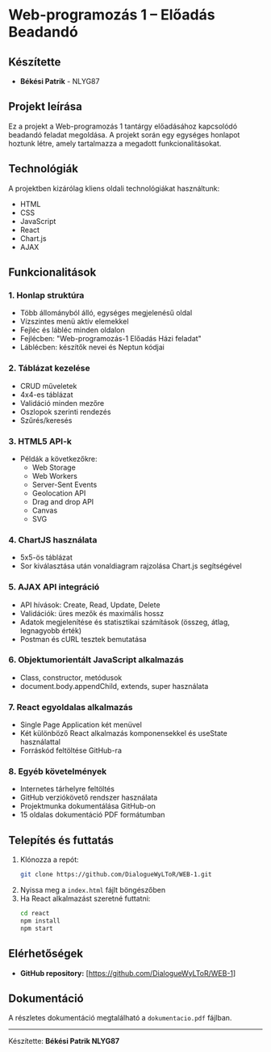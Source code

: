 # Web-programozás 1 – Előadás Beadandó

## Készítette
- **Békési Patrik** - NLYG87

## Projekt leírása
Ez a projekt a Web-programozás 1 tantárgy előadásához kapcsolódó beadandó feladat megoldása. A projekt során egy egységes honlapot hoztunk létre, amely tartalmazza a megadott funkcionalitásokat.

## Technológiák
A projektben kizárólag kliens oldali technológiákat használtunk:
- HTML
- CSS
- JavaScript
- React
- Chart.js
- AJAX

## Funkcionalitások
### 1. Honlap struktúra
- Több állományból álló, egységes megjelenésű oldal
- Vízszintes menü aktív elemekkel
- Fejléc és lábléc minden oldalon
- Fejlécben: "Web-programozás-1 Előadás Házi feladat"
- Láblécben: készítők nevei és Neptun kódjai

### 2. Táblázat kezelése
- CRUD műveletek
- 4x4-es táblázat
- Validáció minden mezőre
- Oszlopok szerinti rendezés
- Szűrés/keresés

### 3. HTML5 API-k
- Példák a következőkre:
  - Web Storage
  - Web Workers
  - Server-Sent Events
  - Geolocation API
  - Drag and drop API
  - Canvas
  - SVG

### 4. ChartJS használata
- 5x5-ös táblázat
- Sor kiválasztása után vonaldiagram rajzolása Chart.js segítségével

### 5. AJAX API integráció
- API hívások: Create, Read, Update, Delete
- Validációk: üres mezők és maximális hossz
- Adatok megjelenítése és statisztikai számítások (összeg, átlag, legnagyobb érték)
- Postman és cURL tesztek bemutatása

### 6. Objektumorientált JavaScript alkalmazás
- Class, constructor, metódusok
- document.body.appendChild, extends, super használata

### 7. React egyoldalas alkalmazás
- Single Page Application két menüvel
- Két különböző React alkalmazás komponensekkel és useState használattal
- Forráskód feltöltése GitHub-ra

### 8. Egyéb követelmények
- Internetes tárhelyre feltöltés
- GitHub verziókövető rendszer használata
- Projektmunka dokumentálása GitHub-on
- 15 oldalas dokumentáció PDF formátumban

## Telepítés és futtatás
1. Klónozza a repót:
   ```bash
   git clone https://github.com/DialogueWyLToR/WEB-1.git
   ```
2. Nyissa meg a `index.html` fájlt böngészőben
3. Ha React alkalmazást szeretné futtatni:
   ```bash
   cd react
   npm install
   npm start
   ```

## Elérhetőségek
- **GitHub repository:** [https://github.com/DialogueWyLToR/WEB-1]

## Dokumentáció
A részletes dokumentáció megtalálható a `dokumentacio.pdf` fájlban.

---
Készítette: **Békési Patrik NLYG87**

